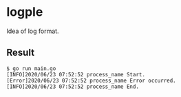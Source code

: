 # logple
Idea of log format.

## Result
```ShellSession
$ go run main.go 
[INFO]2020/06/23 07:52:52 process_name Start.
[Error]2020/06/23 07:52:52 process_name Error occurred.
[INFO]2020/06/23 07:52:52 process_name End.
```